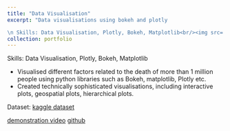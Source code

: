 ```yaml
---
title: "Data Visualisation"
excerpt: "Data visualisations using bokeh and plotly 

\n Skills: Data Visualisation, Plotly, Bokeh, Matplotlib<br/><img src='/images/portfolio/dataviz.png'>"
collection: portfolio
---
```


Skills: Data Visualisation, Plotly, Bokeh, Matplotlib

- Visualised different factors related to the death of more than 1 million people using python libraries such as Bokeh, matplotlib, Plotly etc.
- Created technically sophisticated visualisations, including interactive plots, geospatial plots, hierarchical plots.

Dataset: [kaggle dataset](https://www.kaggle.com/datasets/imoore/age-dataset)

[demonstration video](https://youtu.be/NgCB6dTatKg)
[github](https://github.com/wanganyi1102/data-visualization)
